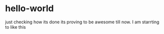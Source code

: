 # hello-world
just checking how its done
its proving to be awesome till now.
I am starrting to like this
